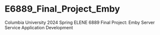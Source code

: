 # E6889_Final_Project_Emby
Columbia University 2024 Spring ELENE 6889 Final Project: Emby Server Service Application Development
